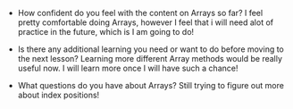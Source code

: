 - How confident do you feel with the content on Arrays so far?
I feel pretty comfortable doing Arrays, however I feel that i will need alot of practice in the future, which is I am going to do!
- Is there any additional learning you need or want to do before moving to the next lesson?
Learning more different Array methods would be really useful now. I will learn more once I will have such a chance!

- What questions do you have about Arrays?
Still trying to figure out more about index positions!